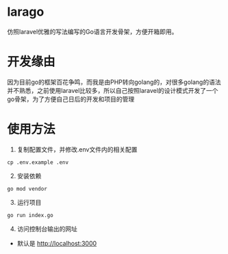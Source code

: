 # larago

仿照laravel优雅的写法编写的Go语言开发骨架，方便开箱即用。

# 开发缘由

因为目前go的框架百花争鸣，而我是由PHP转向golang的，对很多golang的语法并不熟悉，之前使用laravel比较多，所以自己按照laravel的设计模式开发了一个go骨架，为了方便自己日后的开发和项目的管理

# 使用方法
1. 复制配置文件，并修改.env文件内的相关配置
```shell
cp .env.example .env
```

2. 安装依赖
```shell
go mod vendor
```

3. 运行项目
```shell
go run index.go
```

4. 访问控制台输出的网址
- 默认是 [http://localhost:3000](http://localhost:3000)